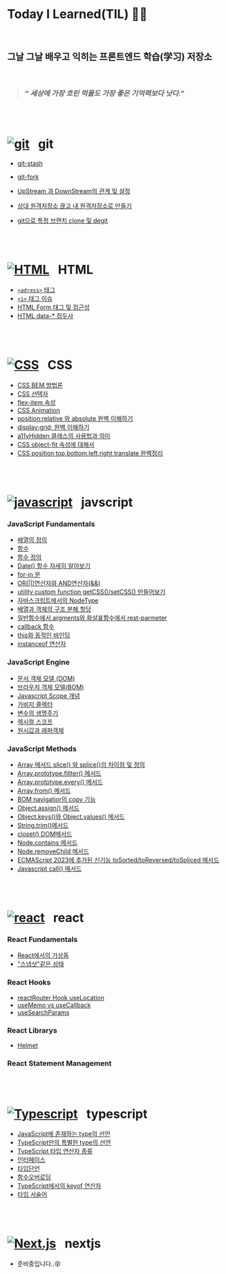 <h1>Today I Learned(TIL) 🏊‍♂️</h1>

<br />

<h2>그날 그날 배우고 익히는 프론트엔드 학습(学习) 저장소</h2>
 
 <br/>

> ### _“ 세상에 가장 흐린 먹물도 가장 좋은 기억력보다 낫다.”_

<br/>
<br />

# [![git](https://skillicons.dev/icons?i=git)](https://skillicons.dev) &nbsp; git

- [git-stash](https://github.com/suwan98/TIL-Today-I-Learned/blob/main/git/git-stash.md)
- [git-fork](./git/fork.md)
- [UpStream 과 DownStream의 관계 및 설정](./git/upstream-downstream.md)
- [상대 원격저장소 끊고 내 원격저장소로 만들기](./git/git-remote-and-clone.md)
- [git으로 특정 브랜치 clone 및 degit](./git/git-clone-branch.md)

  <br/>
  <br />

# [![HTML](https://skillicons.dev/icons?i=html)](https://skillicons.dev) &nbsp; HTML

- [`<adress>` 태그](https://github.com/suwan98/TIL-Today-I-Learned/blob/main/html/adress-tag.md)
- [ `<i>` 태그 이슈](https://github.com/suwan98/TIL-Today-I-Learned/blob/main/html/i-tag-issue.md)
- [HTML Form 태그 및 접근성](./html/html-form.md)
- [HTML data-\* 접두사](./html/data.md)

<br />
<br />

# [![CSS](https://skillicons.dev/icons?i=css)](https://skillicons.dev) &nbsp; CSS

- [CSS BEM 방법론](https://github.com/suwan98/TIL-Today-I-Learned/blob/main/css/CSS-BEM-Naming.md)
- [CSS 선택자](./css/css-selector.md)
- [flex-item 속성](./css/flex-item.md)
- [CSS Animation](./css/animation.md)
- [position:relative 와 absolute 완벽 이해하기](./css/position.md)
- [display:grid; 완벽 이해하기](./css/grid.md)
- [a11yHidden 클래스의 사용법과 의미](./css/a11yHidden.md)
- [CSS object-fit 속성에 대해서](./css/object-fit.md)
- [CSS position top,bottom,left,right translate 완벽정리](./css/CSS-top-right-left-bottom.md)

<br />
<br />

# [![javascript](https://skillicons.dev/icons?i=js)](https://skillicons.dev) &nbsp; javscript

### JavaScript Fundamentals

- [배열의 정의](https://github.com/suwan98/TIL-Today-I-Learned/blob/main/javascript/array.md)
- [함수](https://github.com/suwan98/TIL-Today-I-Learned/blob/main/javascript/function.md)
- [함수 정의](https://github.com/suwan98/TIL-Today-I-Learned/blob/main/javascript/function-definition.md)
- [Date() 함수 자세히 알아보기](./javascript/Date.md)
- [for-in 문](./javascript/for-in.md)
- [OR(||)연산자와 AND연산자(&&)](./javascript/AND_OR.md)
- [utility custom function getCSS()/setCSS() 만들어보기](./javascript/getCSS_setCSS.md)
- [자바스크립트에서의 NodeType](./javascript/node-type.md)
- [배열과 객체의 구조 분해 할당](./javascript/destructuring-assignment.md)
- [일반함수에서 argments와 화살표함수에서 rest-parmeter](./javascript/argments.md)
- [callback 함수](./javascript/callback-function.md)
- [this와 동적인 바인딩](./javascript/this.md)
- [instanceof 연산자](./javascript/instanceof.md)

### JavaScript Engine

- [문서 객체 모델 (DOM)](./javascript/DOM.md)
- [브라우저 객체 모델(BOM)](./javascript/BOM.md)
- [Javascript Scope 개념](./javascript/scope.md)
- [가비지 콜렉터](./javascript/garbage_collection.md)
- [변수의 생명주기](./javascript/variable_life_cycle.md)
- [렉시컬 스코프](./javascript/lexical_scope.md)
- [원시값과 래퍼객체](./javascript/rapperObject.md)

### JavaScript Methods

- [Array 메서드 slice() 와 splice()의 차이점 및 정의](./javascript/array2.md)
- [Array.prototype.fillter() 메서드](./javascript/array-filter.md)
- [Array.prototype.every() 메서드](<./javascript/Array.prototype.every().md>)
- [Array.from() 메서드](./javascript/Array.prototype.from.md)
- [BOM navigatior의 copy 기능](./javascript/Object.prototype.toString.md)
- [Object.assign() 메서드](./javascript/Object.assign.md)
- [Object.keys()와 Object.values() 메서드](./javascript/Object-keys.md)
- [String.trim()메서드](./javascript/String-trim.md)
- [closet() DOM메서드](./javascript/closest.md)
- [Node.contains 메서드](<./javascript/Node.contains().md>)
- [Node.removeChild 메서드](./javascript/Node.removeChild.md)
- [ECMAScript 2023에 추가된 신기능 toSorted/toReversed/toSpliced 메서드](./javascript/toSorted_toReversed_toSpliced.md)
- [Javascript call() 메서드](./javascript/call.md)

<br />
<br />

# [![react](https://skillicons.dev/icons?i=react)](https://skillicons.dev) &nbsp; react

### React Fundamentals

- [React에서의 가상돔](./react/virtualDOM.md)
- ["스냅샷"같은 상태](./react/snap_shot.md)

### React Hooks

- [reactRouter Hook useLocation](./react/useLocation.md)
- [useMemo vs useCallback](./react/useMemo-useCallback.md)
- [useSearchParams](./react/useSearchParams.md)

### React Librarys

- [Helmet](./react/Helmet.md)

### React Statement Management

<br />
<br />

# [![Typescript](https://skillicons.dev/icons?i=ts)](https://skillicons.dev) &nbsp; typescript

- [JavaScript에 존재하는 type의 선언](./typescript/javascript_type.md)
- [TypeScript만의 특별한 type의 선언](./typescript/typescript_type.md)
- [TypeScript 타입 연산자 종류](./typescript/ts_operator.md)
- [인터페이스](./typescript/interface.md)
- [타입단언](./typescript/type_assertion.md)
- [함수오버로딩](./typescript/function_overloading.md)
- [TypeScript에서의 keyof 연산자](./typescript/ts_keyof.md)
- [타입 서술어](./typescript/type_predicate.md)

<br />
<br />

# [![Next.js](https://skillicons.dev/icons?i=nextjs)](https://skillicons.dev) &nbsp; nextjs

- 준비중입니다..😵
